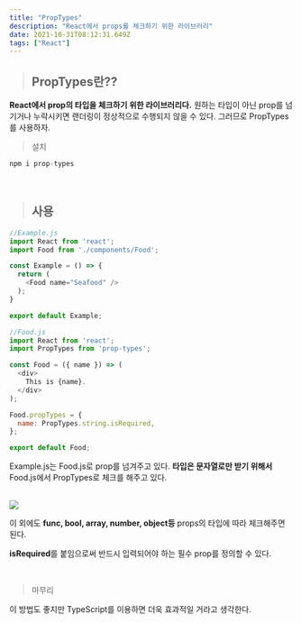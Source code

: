 ```yaml
---
title: "PropTypes"
description: "React에서 props를 체크하기 위한 라이브러리"
date: 2021-10-31T08:12:31.649Z
tags: ["React"]
---
```

>## PropTypes란??

**React에서 prop의 타입을 체크하기 위한 라이브러리다.** 원하는 타입이 아닌 prop를 넘기거나 누락시키면 랜더링이 정상적으로 수행되지 않을 수 있다. 그러므로 PropTypes를 사용하자.
<br />

> 설치

```js
npm i prop-types
```

<br />

>## 사용


```js
//Example.js
import React from 'react';
import Food from './components/Food';

const Example = () => {
  return (
    <Food name="Seafood" />
  );
}

export default Example;
```

```js
//Food.js
import React from 'react';
import PropTypes from 'prop-types';

const Food = ({ name }) => (
  <div>
    This is {name}.
  </div>
);

Food.propTypes = {
  name: PropTypes.string.isRequired,
};

export default Food;
```

Example.js는 Food.js로 prop를 넘겨주고 있다. **타입은 문자열로만 받기 위해서** Food.js에서 PropTypes로 체크를 해주고 있다.

<br />

<img src="https://encrypted-tbn0.gstatic.com/images?q=tbn:ANd9GcTqDXH2007-71Qzo_24tgaKv-Qw1kpjQNa6_g&usqp=CAU" />

<br />

이 외에도 **func, bool, array, number,  object등** props의 타입에 따라 체크해주면 된다. 

**isRequired**를 붙임으로써 반드시 입력되어야 하는 필수 prop를 정의할 수 있다.

<br />

> 마무리

이 방법도 좋지만 TypeScript를 이용하면 더욱 효과적일 거라고 생각한다.